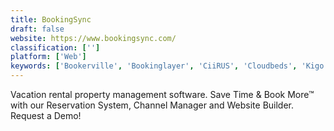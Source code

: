 ```yaml
---
title: BookingSync
draft: false 
website: https://www.bookingsync.com/
classification: ['']
platform: ['Web']
keywords: ['Bookerville', 'Bookinglayer', 'CiiRUS', 'Cloudbeds', 'Kigo', 'Little Hotelier', 'LiveRez', 'Lodgify', 'MyVR', 'OwnerRez', 'Rental Network Software', 'ResNexus', 'SiteMinder', 'Smoobu', 'Syncbnb', 'Tokeet', 'Track', 'Uplisting', 'Vreasy']
---
```

Vacation rental property management software. Save Time & Book More™ with our Reservation System, Channel Manager and Website Builder. Request a Demo!